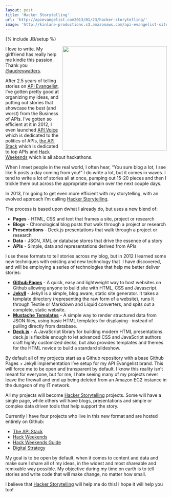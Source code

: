 ```yaml
---
layout: post
title: 'Hacker Storytelling'
url: 'http://apievangelist.com2013/01/23/hacker-storytelling/'
image: 'http://kinlane-productions.s3.amazonaws.com/api-evangelist-site/blog/Tag-Cloud-Hacker-Storytelling.png'
---
```

{% include JB/setup %}
<p>
     <a href=http://hackerstorytelling.com><img src=https://s3.amazonaws.com/kinlane-productions/hacker-storytelling/Tag-Cloud-Hacker-Storytelling.png  width=325 align=right /></a>
</p>
<p>
     I love to write. My girlfriend has really help me kindle this passion. Thank you <a href=https://twitter.com/audreywatters/>@audreywatters</a>.
</p>
<p>
     After 2.5 years of telling stories on <a href=http://apievangelist.com/>API Evangelist</a>, I’ve gotten pretty good at organizing my ideas, and putting out stories that showcase the best (and worst) from the Business of APIs. I’ve gotten so efficient at it in 2012, I even launched <a href=http://apievoice.com/>API Voice</a> which is dedicated to the politics of APIs, <a href=http://theapistack.com>the API Stack</a> which is dedicated to top APIs and <a href=http://hackweekends.com/>Hack Weekends</a> which is all about hackathons.
</p>
<p>
     When I meet people in the real world, I often hear, “You sure blog a lot, I see like 5 posts a day coming from you!” I do write a lot, but it comes in waves. I tend to write a lot of stories all at once, pumping out 15-20 pieces and then I trickle them out across the appropriate domain over the next couple days.
</p>
<p>
     In 2013, I’m going to get even more efficient with my storytelling, with an evolved approach I’m calling <a href=http://hackerstorytelling.com/>Hacker Storytelling</a>.
</p>
<p>
     The process is based upon dwhat I already do, but uses a new blend of:
</p>
<ul class=mainlist>
     <li>
          <strong>Pages</strong> - HTML, CSS and text that frames a site, project or research
     </li>
     <li>
          <strong>Blogs</strong> - Chronological blog posts that walk through a project or research
     </li>
     <li>
          <strong>Presentations</strong> - Deck.js presentations that walk through a project or research
     </li>
     <li>
          <strong>Data</strong> - JSON, XML or database stores that drive the essence of a story
     </li>
     <li>
          <strong>APIs</strong> - Simple, data and representations derived from APIs
     </li>
</ul>
<p>
     I use these formats to tell stories across my blog, but in 2012 I learned some new techniques with existing and new technology that  I have discovered, and will be employing a series of technologies that help me better deliver stories:
</p>
<ul class=mainlist>
     <li>
          <a href=http://pages.github.com/ target=_blank><strong>Github Pages</strong></a> - A quick, easy and lightweight way to host websites on Github allowing anyone to build site with HTML, CSS and Javascript.
     </li>
     <li>
          <a href=https://github.com/mojombo/jekyllreadme target=_blank><strong>Jekyll</strong></a> - Jekyll is a simple, blog aware, static site generator. It takes a template directory (representing the raw form of a website), runs it through Textile or Markdown and Liquid converters, and spits out a complete, static website.
     </li>
     <li>
          <a href=http://pages.github.com/ target=_blank><strong>Mustache Templates</strong></a> - A simple way to render structured data from JSON files, using basic HTML templates for displaying--instead of pulling directly from database.
     </li>
     <li>
          <a href=http://pages.github.com/ target=_blank><strong>Deck.js</strong></a> - A JavaScript library for building modern HTML presentations. deck.js is flexible enough to let advanced CSS and JavaScript authors craft highly customized decks, but also provides templates and themes for the HTML novice to build a standard slideshow.
     </li>
</ul>
<p>
     By default all of my projects start as a Github repository with a base Github Pages + Jekyll implementation I’ve setup for my API Evangelist brand. This will force me to be open and transparent by default. I know this reality isn’t meant for everyone, but for me, I hate seeing many of my projects never leave the firewall and end up being deleted from an Amazon EC2 instance in the dungeon of my IT network.
</p>
<p>
     All my projects will become <a title=Hacker Storytelling href=http://hackerstorytelling.com>Hacker Storytelling</a> projects. Some will have a single page, while others will have blogs, presentations and simple or complex data driven tools that help support the story.
</p>
<p>
     Currently I have four projects who live in this new format and are hosted entirely on Github:
</p>
<ul class=mainlist>
     <li>
          <a href=http://theapistack.com>The API Stack</a>
     </li>
     <li>
          <a title=Hack Weekends href=http://hackweekends.com>Hack Weekends</a>
     </li>
     <li>
          <a title=Hack Weekends Guide href=http://guide.hackweekends.com>Hack Weekends Guide</a>
     </li>
     <li>
          <a href=http://digitalstrategy.apievangelist.com>Digital Strategy</a>
     </li>
</ul>
<p>
     My goal is to be open by default, when it comes to content and data and make sure I share all of my ideas, in the widest and most shareable and remixable way possible. My objective during my time on earth is to tell stories and write code that will make change, no matter how small.
</p>
<p>
     I believe that <a title=Hacker Storytelling href=http://hackerstorytelling.com>Hacker Storytelling</a> will help me do this! I hope it will help you too!
</p>
